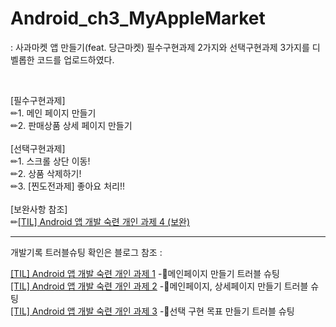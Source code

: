 # Android_ch3_MyAppleMarket
:  사과마켓 앱 만들기(feat. 당근마켓) 필수구현과제 2가지와 선택구현과제 3가지를 디벨롭한 코드를 업로드하였다.

<br>

[필수구현과제] <br>
✏1. 메인 페이지 만들기 <br>
✏2. 판매상품 상세 페이지 만들기 <br>
<br>
[선택구현과제] <br>
✏1. 스크롤 상단 이동! <br>
✏2. 상품 삭제하기! <br>
✏3. [찐도전과제] 좋아요 처리!! <br>
<br>
[보완사항 참조] <br>
✏[[TIL] Android 앱 개발 숙련 개인 과제 4 (보완)](https://velog.io/@wiz_hey/TIL-Android-%EC%95%B1-%EA%B0%9C%EB%B0%9C-%EC%88%99%EB%A0%A8-%EA%B0%9C%EC%9D%B8-%EA%B3%BC%EC%A0%9C-4-%EB%B3%B4%EC%99%84)

<hr>
개발기록 트러블슈팅 확인은 블로그 참조 : <br>

[[TIL] Android 앱 개발 숙련 개인 과제 1](https://velog.io/@wiz_hey/TIL-Android-%EC%95%B1-%EA%B0%9C%EB%B0%9C-%EC%88%99%EB%A0%A8-%EA%B0%9C%EC%9D%B8-%EA%B3%BC%EC%A0%9C-1) -📖메인페이지 만들기 트러블 슈팅 <br>
[[TIL] Android 앱 개발 숙련 개인 과제 2](https://velog.io/@wiz_hey/TIL-Android-%EC%95%B1-%EA%B0%9C%EB%B0%9C-%EC%88%99%EB%A0%A8-%EA%B0%9C%EC%9D%B8-%EA%B3%BC%EC%A0%9C-2) -📖메인페이지, 상세페이지 만들기 트러블 슈팅 <br>
[[TIL] Android 앱 개발 숙련 개인 과제 3](https://velog.io/@wiz_hey/TIL-Android-%EC%95%B1-%EA%B0%9C%EB%B0%9C-%EC%88%99%EB%A0%A8-%EA%B0%9C%EC%9D%B8-%EA%B3%BC%EC%A0%9C-3) -📖선택 구현 목표 만들기 트러블 슈팅 <br>
